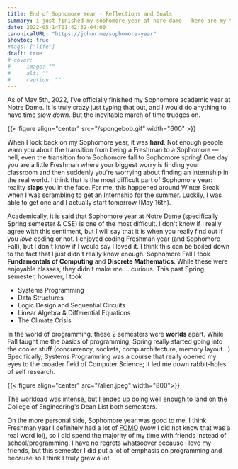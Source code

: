 ```yaml
---
title: End of Sophomore Year - Reflections and Goals
summary: i just finished my sophomore year at nore dame — here are my thoughts.
date: 2022-05-14T01:42:32-04:00
canonicalURL: "https://jchun.me/sophomore-year"
showtoc: true
#tags: ["life"]
draft: true
# cover:
#     image: ""
#     alt: ""
#     caption: ""
---
```



As of May 5th, 2022, I've officially finished my Sophomore academic year at Notre Dame. It is truly crazy just typing that out, and I would do anything to have time _slow down_. But the inevitable march of time trudges on.

{{< figure align="center" src="/spongebob.gif" width="600" >}}

When I look back on my Sophomore year, it was **hard**. Not enough people warn you about the transition from being a Freshman to a Sophomore — hell, even the transition from Sophomore fall to Sophomore spring! One day you are a little Freshman where your biggest worry is finding your classroom and then suddenly you're worrying about finding an internship in the real world. I think that is the most difficult part of Sophomore year: reality **slaps** you in the face. For me, this happened around Winter Break when I was scrambling to get an Internship for the summer. Luckily, I was able to get one and I actually start tomorrow (May 16th).

Academically, it is said that Sophomore year at Notre Dame (specifically Spring semester & CSE) is one of the most difficult. I don't know if I really agree with this sentiment, but I will say that it is when you really find out if you _love_ coding or not. I enjoyed coding Freshman year (and Sophomore Fall), but I don't know if I would say I loved it. I think this can be boiled down to the fact that I just didn't really know enough. Sophomore Fall I took **Fundamentals of Computing** and **Discrete Mathematics**. While these were enjoyable classes, they didn't make me ... curious. This past Spring semester, however, I took

-   Systems Programming
-   Data Structures
-   Logic Design and Sequential Circuits
-   Linear Algebra & Differential Equations
-   The Climate Crisis

In the world of programming, these 2 semesters were **worlds** apart. While Fall taught me the basics of programming, Spring really started going into the cooler stuff (concurrency, sockets, comp architecture, memory layout...) Specifically, Systems Programming was a course that really opened my eyes to the broader field of Computer Science; it led me down rabbit-holes of self research.

{{< figure align="center" src="/alien.jpeg" width="800">}}

The workload was intense, but I ended up doing well enough to land on the College of Engineering's Dean List both semesters.

On the more personal side, Sophomore year was good to me. I think Freshman year I definitely had a lot of [FOMO](https://www.merriam-webster.com/dictionary/FOMO) (wow I did not know that was a real word lol), so I did spend the majority of my time with friends instead of school/programming. I have no regrets whatsoever because I love my friends, but this semester I did put a lot of emphasis on programming and because so I think I truly grew a lot.
